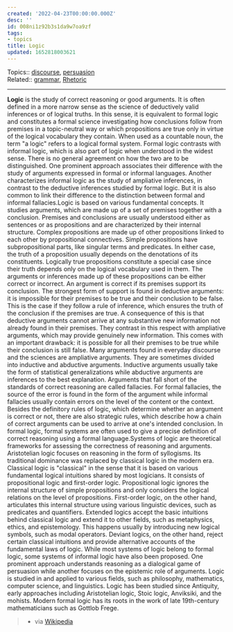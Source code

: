 ```yaml
---
created: '2022-04-23T00:00:00.000Z'
desc: ''
id: 008ni1z92b3s1da9w7oa9zf
tags:
- topics
title: Logic
updated: 1652818003621
---
```

   
Topics::  [discourse](../archive/discourse.md), [persuasion](../topics/persuasion.md)   
Related::  [grammar](../topics/grammar.md), [Rhetoric](../topics/rhetoric.md)   
   
   
---   
   
**Logic** is the study of correct reasoning or good arguments. It is often defined in a more narrow sense as the science of deductively valid inferences or of logical truths. In this sense, it is equivalent to formal logic and constitutes a formal science investigating how conclusions follow from premises in a topic-neutral way or which propositions are true only in virtue of the logical vocabulary they contain. When used as a countable noun, the term "a logic" refers to a logical formal system. Formal logic contrasts with informal logic, which is also part of logic when understood in the widest sense. There is no general agreement on how the two are to be distinguished. One prominent approach associates their difference with the study of arguments expressed in formal or informal languages. Another characterizes informal logic as the study of ampliative inferences, in contrast to the deductive inferences studied by formal logic. But it is also common to link their difference to the distinction between formal and informal fallacies.Logic is based on various fundamental concepts. It studies arguments, which are made up of a set of premises together with a conclusion. Premises and conclusions are usually understood either as sentences or as propositions and are characterized by their internal structure. Complex propositions are made up of other propositions linked to each other by propositional connectives. Simple propositions have subpropositional parts, like singular terms and predicates. In either case, the truth of a proposition usually depends on the denotations of its constituents. Logically true propositions constitute a special case since their truth depends only on the logical vocabulary used in them. The arguments or inferences made up of these propositions can be either correct or incorrect. An argument is correct if its premises support its conclusion. The strongest form of support is found in deductive arguments: it is impossible for their premises to be true and their conclusion to be false. This is the case if they follow a rule of inference, which ensures the truth of the conclusion if the premises are true. A consequence of this is that deductive arguments cannot arrive at any substantive new information not already found in their premises. They contrast in this respect with ampliative arguments, which may provide genuinely new information. This comes with an important drawback: it is possible for all their premises to be true while their conclusion is still false. Many arguments found in everyday discourse and the sciences are ampliative arguments. They are sometimes divided into inductive and abductive arguments. Inductive arguments usually take the form of statistical generalizations while abductive arguments are inferences to the best explanation. Arguments that fall short of the standards of correct reasoning are called fallacies. For formal fallacies, the source of the error is found in the form of the argument while informal fallacies usually contain errors on the level of the content or the context. Besides the definitory rules of logic, which determine whether an argument is correct or not, there are also strategic rules, which describe how a chain of correct arguments can be used to arrive at one's intended conclusion. In formal logic, formal systems are often used to give a precise definition of correct reasoning using a formal language.Systems of logic are theoretical frameworks for assessing the correctness of reasoning and arguments. Aristotelian logic focuses on reasoning in the form of syllogisms. Its traditional dominance was replaced by classical logic in the modern era. Classical logic is "classical" in the sense that it is based on various fundamental logical intuitions shared by most logicians. It consists of propositional logic and first-order logic. Propositional logic ignores the internal structure of simple propositions and only considers the logical relations on the level of propositions. First-order logic, on the other hand, articulates this internal structure using various linguistic devices, such as predicates and quantifiers. Extended logics accept the basic intuitions behind classical logic and extend it to other fields, such as metaphysics, ethics, and epistemology. This happens usually by introducing new logical symbols, such as modal operators. Deviant logics, on the other hand, reject certain classical intuitions and provide alternative accounts of the fundamental laws of logic. While most systems of logic belong to formal logic, some systems of informal logic have also been proposed. One prominent approach understands reasoning as a dialogical game of persuasion while another focuses on the epistemic role of arguments. Logic is studied in and applied to various fields, such as philosophy, mathematics, computer science, and linguistics. Logic has been studied since Antiquity, early approaches including Aristotelian logic, Stoic logic, Anviksiki, and the mohists. Modern formal logic has its roots in the work of late 19th-century mathematicians such as Gottlob Frege.   
   
> - via [Wikipedia](https://en.wikipedia.org/wiki/Logic)